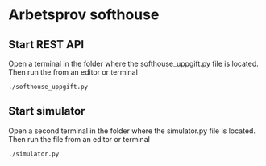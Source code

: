 # Arbetsprov softhouse
## Start REST API
Open a terminal in the folder where the softhouse_uppgift.py file is located. Then run the from an editor or terminal
```console
./softhouse_uppgift.py
```
## Start simulator
Open a second terminal in the folder where the simulator.py file is located. Then run the file from an editor or terminal
```console
./simulator.py
```
